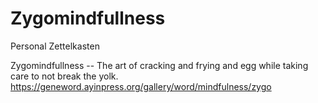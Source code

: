 # Zygomindfullness

Personal Zettelkasten


Zygomindfullness -- The art of cracking and frying and egg while taking care to not break the yolk.
https://geneword.ayinpress.org/gallery/word/mindfulness/zygo
